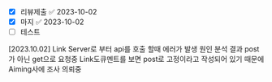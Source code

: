 - [x] 리뷰제출 ✅ 2023-10-02
- [x] 마지 ✅ 2023-10-02
- [ ] 테스트

[2023.10.02]
Link Server로 부터 api를 호출 할때 에러가 발생
원인 분석 결과 post가 아닌 get으로 요청중
Link도큐멘트를 보면 post로 고정이라고 작성되어 있기 때문에
Aiming사에 조사 의뢰중